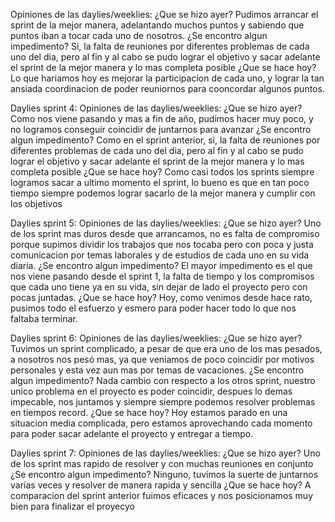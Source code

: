Opiniones de las daylies/weeklies:
¿Que se hizo ayer?
Pudimos arrancar el sprint de la mejor manera, adelantando muchos puntos y sabiendo que puntos iban a tocar cada uno de nosotros.
¿Se encontro algun impedimento?
Si, la falta de reuniones por diferentes problemas de cada uno del dia, pero al fin y al cabo se pudo lograr el objetivo y sacar adelante el sprint de la mejor manera y lo mas completa posible
¿Que se hace hoy?
Lo que hariamos hoy es mejorar la participacion de cada uno, y lograr la tan ansiada coordinacion de poder reuniornos para cooncordar algunos puntos.


Daylies sprint 4:
Opiniones de las daylies/weeklies:
¿Que se hizo ayer?
Como nos viene pasando y mas a fin de año, pudimos hacer muy poco, y no logramos conseguir coincidir de juntarnos para avanzar
¿Se encontro algun impedimento?
Como en el sprint anterior, si, la falta de reuniones por diferentes problemas de cada uno del dia, pero al fin y al cabo se pudo lograr el objetivo y sacar adelante el sprint de la mejor manera y lo mas completa posible
¿Que se hace hoy?
Como casi todos los sprints siempre logramos sacar a ultimo momento el sprint, lo bueno es que en tan poco tiempo siempre podemos lograr sacarlo de la mejor manera y cumplir con los objetivos

Daylies sprint 5:
Opiniones de las daylies/weeklies:
¿Que se hizo ayer?
Uno de los sprint mas duros desde que arrancamos, no es falta de compromiso porque supimos dividir los trabajos que nos tocaba pero con poca y justa comunicacion por temas laborales y de estudios de cada uno en su vida diaria.
¿Se encontro algun impedimento?
El mayor impedimento es el que nos viene pasando desde el sprint 1, la falta de tiempo y los compromisos que cada uno tiene ya en su vida, sin dejar de lado el proyecto pero con pocas juntadas.
¿Que se hace hoy?
Hoy, como venimos desde hace rato, pusimos todo el esfuerzo y esmero para poder hacer todo lo que nos faltaba terminar.


Daylies sprint 6:
Opiniones de las daylies/weeklies:
¿Que se hizo ayer?
Tuvimos un sprint complicado, a pesar de que era uno de los mas pesados, a nosotros nos pesó mas, ya que veniamos de poco coincidir por motivos personales y esta vez aun mas por temas de vacaciones.
¿Se encontro algun impedimento?
Nada cambio con respecto a los otros sprint, nuestro unico problema en el proyecto es poder coincidir, despues lo demas impecable, nos juntamos y siempre siempre podemos resolver problemas en tiempos record.
¿Que se hace hoy?
Hoy estamos parado en una situacion media complicada, pero estamos aprovechando cada momento para poder sacar adelante el proyecto y entregar a tiempo.



Daylies sprint 7:
Opiniones de las daylies/weeklies:
¿Que se hizo ayer?
Uno de los sprint mas rapido de resolver y con muchas reuniones en conjunto
¿Se encontro algun impedimento?
Ninguno, tuvimos la suerte de juntarnos varias veces y resolver de manera rapida y sencilla
¿Que se hace hoy?
A comparacion del sprint anterior fuimos eficaces y nos posicionamos muy bien para finalizar el proyecyo
